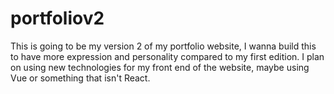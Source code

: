 # portfoliov2
This is going to be my version 2 of my portfolio website, I wanna build this to have more expression and personality compared to my first edition.
I plan on using new technologies for my front end of the website, maybe using Vue or something that isn't React.
